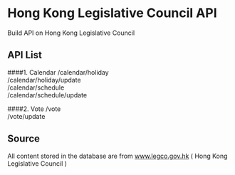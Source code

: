 # Hong Kong Legislative Council API
Build API on Hong Kong Legislative Council

## API List
####1. Calendar
/calendar/holiday  
/calendar/holiday/update  
/calendar/schedule  
/calendar/schedule/update  

####2. Vote
/vote  
/vote/update


## Source
All content stored in the database are from www.legco.gov.hk ( Hong Kong Legislative Council )